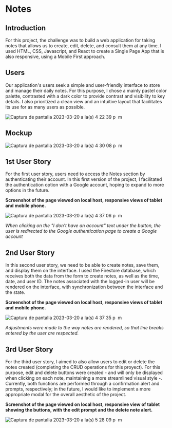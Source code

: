 # Notes

## Introduction
For this project, the challenge was to build a web application for taking notes that allows us to create, edit, delete, and consult them at any time. I used HTML, CSS, Javascript, and React to create a Single Page App that is also responsive, using a Mobile First approach.

## Users
Our application's users seek a simple and user-friendly interface to store and manage their daily notes. For this purpose, I chose a mainly pastel color palette, contrasted with a dark color to provide contrast and visibility to key details. I also prioritized a clean view and an intuitive layout that facilitates its use for as many users as possible.

![Captura de pantalla 2023-03-20 a la(s) 4 22 39 p  m](https://user-images.githubusercontent.com/114428069/226444609-70bb6fa3-3943-4db1-b6ad-48ebaaf2395a.png)

## Mockup

![Captura de pantalla 2023-03-20 a la(s) 4 30 08 p  m](https://user-images.githubusercontent.com/114428069/226446114-371dea58-34fe-45d6-8be9-8fb924c02ed9.png)


## 1st User Story
For the first user story, users need to access the Notes section by authenticating their account. In this first version of the project, I facilitated the authentication option with a Google account, hoping to expand to more options in the future.

**Screenshot of the page viewed on local host, responsive views of tablet and mobile phone.**

![Captura de pantalla 2023-03-20 a la(s) 4 37 06 p  m](https://user-images.githubusercontent.com/114428069/226447728-81323e33-da9c-4144-bd4f-7d9efed096f8.png)

_When clicking on the "I don't have an account" text under the button, the user is redirected to the Google authentication page to create a Google account_

## 2nd User Story
In this second user story, we need to be able to create notes, save them, and display them on the interface. I used the Firestore database, which receives both the data from the form to create notes, as well as the time, date, and user ID. The notes associated with the logged-in user will be rendered on the interface, with synchronization between the interface and the state.

**Screenshot of the page viewed on local host, responsive views of tablet and mobile phone.**

![Captura de pantalla 2023-03-20 a la(s) 4 37 35 p  m](https://user-images.githubusercontent.com/114428069/226453900-4f4b2f19-a8ca-4f77-8c8b-ae31b6da218a.png)

_Adjustments were made to the way notes are rendered, so that line breaks entered by the user are respected._


## 3rd User Story
For the third user story, I aimed to also allow users to edit or delete the notes created (completing the CRUD operations for this proyect). For this purpose, edit and delete buttons were created - and will only be displayed when clicking on each note, maintaining a more streamlined visual style -. Currently, both functions are performed through a confirmation alert and prompts, respectively; in the future, I would like to implement a more appropriate modal for the overall aesthetic of the project.

**Screenshot of the page viewed on local host, responsive view of tablet showing the buttons, with the edit prompt and the delete note alert.**

![Captura de pantalla 2023-03-20 a la(s) 5 28 09 p  m](https://user-images.githubusercontent.com/114428069/226458408-fc9be935-cdec-4c55-b641-ce24e8750a51.png)



